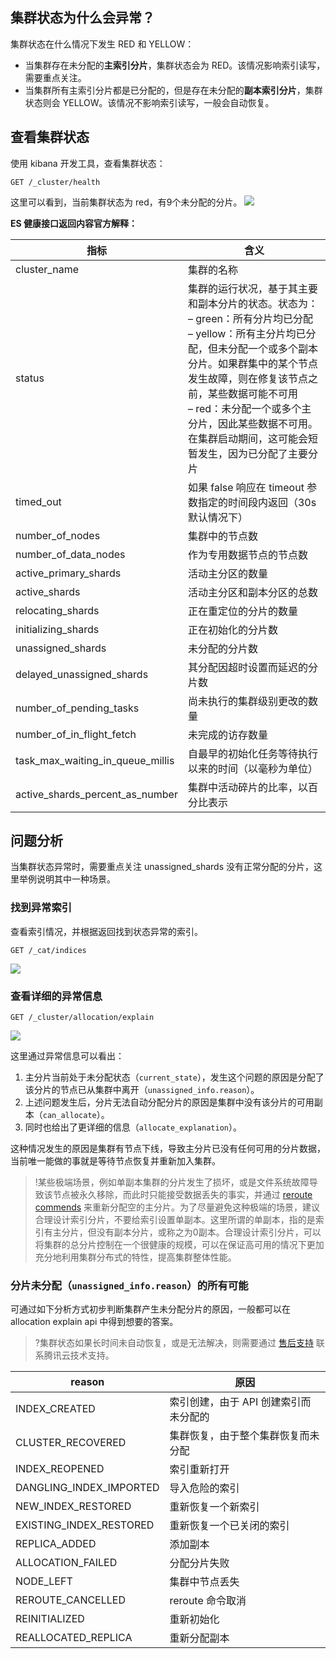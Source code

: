## 集群状态为什么会异常？
集群状态在什么情况下发生 RED 和 YELLOW：
- 当集群存在未分配的**主索引分片**，集群状态会为 RED。该情况影响索引读写，需要重点关注。
- 当集群所有主索引分片都是已分配的，但是存在未分配的**副本索引分片**，集群状态则会 YELLOW。该情况不影响索引读写，一般会自动恢复。

## 查看集群状态
使用 kibana 开发工具，查看集群状态：
```
GET /_cluster/health
```
这里可以看到，当前集群状态为 red，有9个未分配的分片。
![](https://main.qcloudimg.com/raw/611dc9996eefdbdef8e11c90cf139297.png)

**ES 健康接口返回内容官方解释：**

| 指标                             | 含义                                                         |
| -------------------------------- | ------------------------------------------------------------ |
| cluster_name                     | 集群的名称                                                   |
| status                           | 集群的运行状况，基于其主要和副本分片的状态。状态为：<br>– green：所有分片均已分配</br>– yellow：所有主分片均已分配，但未分配一个或多个副本分片。如果群集中的某个节点发生故障，则在修复该节点之前，某些数据可能不可用</br>– red：未分配一个或多个主分片，因此某些数据不可用。在集群启动期间，这可能会短暂发生，因为已分配了主要分片 |
| timed_out                        | 如果 false 响应在 timeout 参数指定的时间段内返回（30s默认情况下） |
| number_of_nodes                  | 集群中的节点数                                               |
| number_of_data_nodes             | 作为专用数据节点的节点数                                     |
| active_primary_shards            | 活动主分区的数量                                             |
| active_shards                    | 活动主分区和副本分区的总数                                   |
| relocating_shards                | 正在重定位的分片的数量                                       |
| initializing_shards              | 正在初始化的分片数                                           |
| unassigned_shards                | 未分配的分片数                                               |
| delayed_unassigned_shards        | 其分配因超时设置而延迟的分片数                               |
| number_of_pending_tasks          | 尚未执行的集群级别更改的数量                                 |
| number_of_in_flight_fetch        | 未完成的访存数量                                             |
| task_max_waiting_in_queue_millis | 自最早的初始化任务等待执行以来的时间（以毫秒为单位）         |
| active_shards_percent_as_number  | 集群中活动碎片的比率，以百分比表示                           |

## 问题分析
当集群状态异常时，需要重点关注 unassigned_shards 没有正常分配的分片，这里举例说明其中一种场景。

### 找到异常索引
查看索引情况，并根据返回找到状态异常的索引。
```
GET /_cat/indices
```
![](https://main.qcloudimg.com/raw/3e6d4efed0f7e807292af5c955178aac.png)

### 查看详细的异常信息
```
GET /_cluster/allocation/explain
```
![](https://main.qcloudimg.com/raw/bdb53f699cc543c72d0dbeab86433937.png)

这里通过异常信息可以看出：
1. 主分片当前处于未分配状态（`current_state`），发生这个问题的原因是分配了该分片的节点已从集群中离开（`unassigned_info.reason`）。
2. 上述问题发生后，分片无法自动分配分片的原因是集群中没有该分片的可用副本（`can_allocate`）。
3. 同时也给出了更详细的信息（`allocate_explanation`）。

这种情况发生的原因是集群有节点下线，导致主分片已没有任何可用的分片数据，当前唯一能做的事就是等待节点恢复并重新加入集群。

>!某些极端场景，例如单副本集群的分片发生了损坏，或是文件系统故障导致该节点被永久移除，而此时只能接受数据丢失的事实，并通过 [reroute commends](https://www.elastic.co/guide/en/elasticsearch/reference/current/cluster-reroute.html) 来重新分配空的主分片。为了尽量避免这种极端的场景，建议合理设计索引分片，不要给索引设置单副本。这里所谓的单副本，指的是索引有主分片，但没有副本分片，或称之为0副本。合理设计索引分片，可以将集群的总分片控制在一个很健康的规模，可以在保证高可用的情况下更加充分地利用集群分布式的特性，提高集群整体性能。

### 分片未分配（`unassigned_info.reason`）的所有可能
可通过如下分析方式初步判断集群产生未分配分片的原因，一般都可以在 allocation explain api 中得到想要的答案。
>?集群状态如果长时间未自动恢复，或是无法解决，则需要通过 [售后支持](https://cloud.tencent.com/online-service?from=connect-us) 联系腾讯云技术支持。

| reason                  | 原因                                |
| ----------------------- | ----------------------------------- |
| INDEX_CREATED           | 索引创建，由于 API 创建索引而未分配的 |
| CLUSTER_RECOVERED       | 集群恢复，由于整个集群恢复而未分配  |
| INDEX_REOPENED          | 索引重新打开                        |
| DANGLING_INDEX_IMPORTED | 导入危险的索引                      |
| NEW_INDEX_RESTORED      | 重新恢复一个新索引                  |
| EXISTING_INDEX_RESTORED | 重新恢复一个已关闭的索引            |
| REPLICA_ADDED           | 添加副本                            |
| ALLOCATION_FAILED       | 分配分片失败                        |
| NODE_LEFT               | 集群中节点丢失                      |
| REROUTE_CANCELLED       | reroute 命令取消                     |
| REINITIALIZED           | 重新初始化                          |
| REALLOCATED_REPLICA     | 重新分配副本                        |


